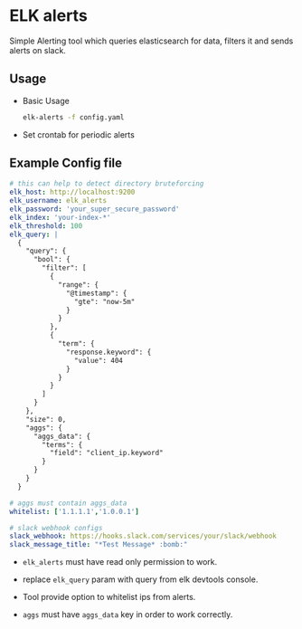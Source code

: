 # ELK alerts

Simple Alerting tool which queries elasticsearch for data, filters it and sends alerts on slack.

## Usage

- Basic Usage

    ```bash
    elk-alerts -f config.yaml
    ```

- Set crontab for periodic alerts

## Example Config file

```yaml
# this can help to detect directory bruteforcing
elk_host: http://localhost:9200
elk_username: elk_alerts
elk_password: 'your_super_secure_password'
elk_index: 'your-index-*'
elk_threshold: 100
elk_query: |
  {
    "query": {
      "bool": {
        "filter": [
          {
            "range": {
              "@timestamp": {
                "gte": "now-5m"
              }
            }
          },
          {
            "term": {
              "response.keyword": {
                "value": 404
              }
            }
          }
        ]
      }
    },
    "size": 0,
    "aggs": {
      "aggs_data": {
        "terms": {
          "field": "client_ip.keyword"
        }
      }
    }
  }

# aggs must contain aggs_data
whitelist: ['1.1.1.1','1.0.0.1']

# slack webhook configs
slack_webhook: https://hooks.slack.com/services/your/slack/webhook
slack_message_title: "*Test Message* :bomb:"
```

- `elk_alerts` must have read only permission to work.

- replace `elk_query` param with query from elk devtools console.

- Tool provide option to whitelist ips from alerts.

- `aggs` must have `aggs_data` key in order to work correctly.
